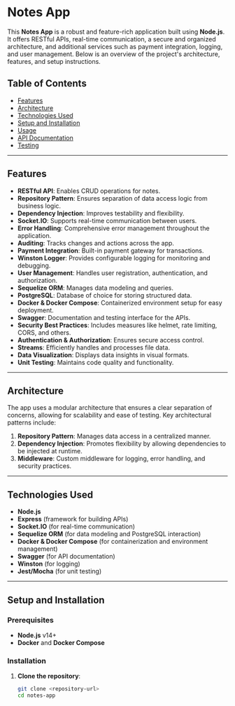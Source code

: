 # Notes App

This **Notes App** is a robust and feature-rich application built using **Node.js**. It offers RESTful APIs, real-time communication, a secure and organized architecture, and additional services such as payment integration, logging, and user management. Below is an overview of the project's architecture, features, and setup instructions.

## Table of Contents

- [Features](#features)
- [Architecture](#architecture)
- [Technologies Used](#technologies-used)
- [Setup and Installation](#setup-and-installation)
- [Usage](#usage)
- [API Documentation](#api-documentation)
- [Testing](#testing)

---

## Features

- **RESTful API**: Enables CRUD operations for notes.
- **Repository Pattern**: Ensures separation of data access logic from business logic.
- **Dependency Injection**: Improves testability and flexibility.
- **Socket.IO**: Supports real-time communication between users.
- **Error Handling**: Comprehensive error management throughout the application.
- **Auditing**: Tracks changes and actions across the app.
- **Payment Integration**: Built-in payment gateway for transactions.
- **Winston Logger**: Provides configurable logging for monitoring and debugging.
- **User Management**: Handles user registration, authentication, and authorization.
- **Sequelize ORM**: Manages data modeling and queries.
- **PostgreSQL**: Database of choice for storing structured data.
- **Docker & Docker Compose**: Containerized environment setup for easy deployment.
- **Swagger**: Documentation and testing interface for the APIs.
- **Security Best Practices**: Includes measures like helmet, rate limiting, CORS, and others.
- **Authentication & Authorization**: Ensures secure access control.
- **Streams**: Efficiently handles and processes file data.
- **Data Visualization**: Displays data insights in visual formats.
- **Unit Testing**: Maintains code quality and functionality.

---

## Architecture

The app uses a modular architecture that ensures a clear separation of concerns, allowing for scalability and ease of testing. Key architectural patterns include:

1. **Repository Pattern**: Manages data access in a centralized manner.
2. **Dependency Injection**: Promotes flexibility by allowing dependencies to be injected at runtime.
3. **Middleware**: Custom middleware for logging, error handling, and security practices.

---

## Technologies Used

- **Node.js**
- **Express** (framework for building APIs)
- **Socket.IO** (for real-time communication)
- **Sequelize ORM** (for data modeling and PostgreSQL interaction)
- **Docker & Docker Compose** (for containerization and environment management)
- **Swagger** (for API documentation)
- **Winston** (for logging)
- **Jest/Mocha** (for unit testing)

---

## Setup and Installation

### Prerequisites

- **Node.js** v14+
- **Docker** and **Docker Compose**

### Installation

1. **Clone the repository**:
   ```bash
   git clone <repository-url>
   cd notes-app
